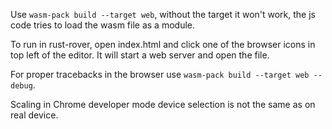 Use `wasm-pack build --target web`, without the target it won't work, the js
code tries
to load the wasm file as a module.

To run in rust-rover, open index.html and click one of the browser icons in
top left of the editor. It will start a web server and open the file.

For proper tracebacks in the browser use `wasm-pack build --target web --debug`.

Scaling in Chrome developer mode device selection is not the same as on real
device.